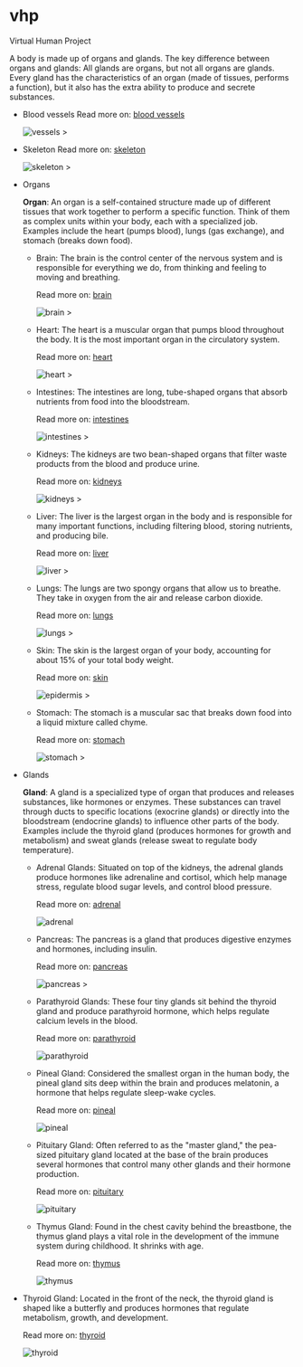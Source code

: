 # vhp
Virtual Human Project


A body is made up of organs and glands. The key difference between organs and glands: All glands are organs, but not all organs are glands.  Every gland has the characteristics of an organ (made of tissues, performs a function), but it also has the extra ability to produce and secrete substances.

- Blood vessels
  Read more on: [blood vessels](doc/bloodvessels.md)

  ![vessels >](doc/images/artiries.jpeg "vessels")

- Skeleton
  Read more on: [skeleton](doc/skeleton.md)

  ![skeleton >](doc/images/skeleton.jpeg "skeleton")

- Organs

    **Organ**: An organ is a self-contained structure made up of different tissues that work together to perform a specific function.  Think of them as complex units within your body, each with a specialized job. Examples include the heart (pumps blood), lungs (gas exchange), and stomach (breaks down food).

  - Brain: The brain is the control center of the nervous system and is responsible for everything we do, from thinking and feeling to moving and breathing. 
    
    Read more on: [brain](doc/brain.md)

    ![brain >](doc/images/brain.jpeg "brain")

  - Heart: The heart is a muscular organ that pumps blood throughout the body. It is the most important organ in the circulatory system.
    
    Read more on: [heart](doc/heart.md)
  
    ![heart >](doc/images/heart.jpeg "heart")
   
  - Intestines: The intestines are long, tube-shaped organs that absorb nutrients from food into the bloodstream.

    Read more on: [intestines](doc/intestines.md)

    ![intestines >](doc/images/intestines.jpeg "intestines")

  - Kidneys: The kidneys are two bean-shaped organs that filter waste products from the blood and produce urine.

    Read more on: [kidneys](doc/kidneys.md)

    ![kidneys >](doc/images/kidneys.jpeg "kidneys")
  
  - Liver: The liver is the largest organ in the body and is responsible for many important functions, including filtering blood, storing nutrients, and producing bile.

    Read more on: [liver](doc/liver.md)
   
    ![liver >](doc/images/liver.jpeg "liver")
  
  - Lungs: The lungs are two spongy organs that allow us to breathe. They take in oxygen from the air and release carbon dioxide. 
   
    Read more on: [lungs](doc/lungs.md)
  
    ![lungs >](doc/images/lungs.jpeg "lungs")

  - Skin: The skin is the largest organ of your body, accounting for about 15% of your total body weight.

    Read more on: [skin](doc/skin.md)

    ![epidermis >](doc/images/epidermis.jpeg "epidermis")
  
  - Stomach: The stomach is a muscular sac that breaks down food into a liquid mixture called chyme. 

    Read more on: [stomach](doc/stomach.md)
  
    ![stomach >](doc/images/stomach.jpeg "stomach")

- Glands
  
  **Gland**: A gland is a specialized type of organ that produces and releases substances, like hormones or enzymes. These substances can travel through ducts to specific locations (exocrine glands) or directly into the bloodstream (endocrine glands) to influence other parts of the body. Examples include the thyroid gland (produces hormones for growth and metabolism) and sweat glands (release sweat to regulate body temperature).

  - Adrenal Glands: Situated on top of the kidneys, the adrenal glands produce hormones like adrenaline and cortisol, which help manage stress, regulate blood sugar levels, and control blood pressure.

    Read more on: [adrenal](doc/adrenal.md)

    ![adrenal](doc/images/adrenal.jpeg "adrenal") 

  - Pancreas: The pancreas is a gland that produces digestive enzymes and hormones, including insulin.

    Read more on: [pancreas](doc/pancreas.md)

    ![pancreas >](doc/images/pancreas.jpeg "pancreas")
  
  - Parathyroid Glands: These four tiny glands sit behind the thyroid gland and produce parathyroid hormone, which helps regulate calcium levels in the blood.

    Read more on: [parathyroid](doc/parathyroid.md)

    ![parathyroid](doc/images/parathyroid.jpeg "parathyroid")

  - Pineal Gland: Considered the smallest organ in the human body, the pineal gland sits deep within the brain and produces melatonin, a hormone that helps regulate sleep-wake cycles.

    Read more on: [pineal](doc/pineal.md)
  
    ![pineal](doc/images/pineal.jpeg "pineal")

  - Pituitary Gland: Often referred to as the "master gland," the pea-sized pituitary gland located at the base of the brain produces several hormones that control many other glands and their hormone production.
    
    Read more on: [pituitary](doc/pituitary.md)
    
    ![pituitary](doc/images/pituitary.jpeg "pituitary")
  
  - Thymus Gland: Found in the chest cavity behind the breastbone, the thymus gland plays a vital role in the development of the immune system during childhood. It shrinks with age.

    Read more on: [thymus](doc/thymus.md)
    
    ![thymus](doc/images/thymus.jpeg "thymus")  
 
- Thyroid Gland: Located in the front of the neck, the thyroid gland is shaped like a butterfly and produces hormones that regulate metabolism, growth, and development. 

    Read more on: [thyroid](doc/thyroid.md)
  
    ![thyroid](doc/images/thyroid.jpeg "thyroid")
